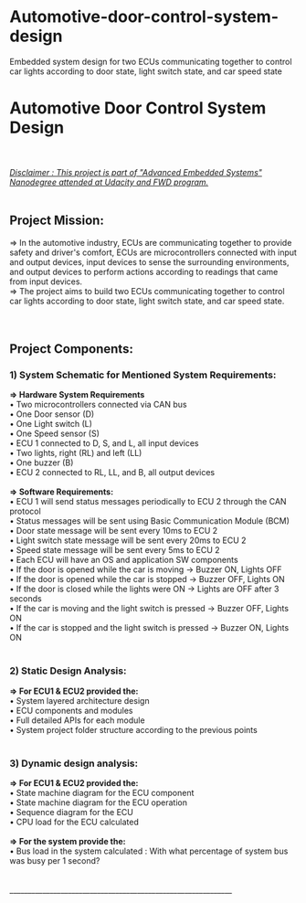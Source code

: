 # Automotive-door-control-system-design
Embedded system design for two ECUs communicating together to control car lights according to door state, light switch state, and car speed state 

<html>
<head>
  <meta http-equiv="content-type" content="text/html; charset=utf-8">
  
  <meta name="generator" content="CherryTree">
  <link rel="stylesheet" href="res/styles4.css" type="text/css" />
</head>
<body>
<div class='page'><strong><h1>Automotive Door Control System Design </h1></strong><br /><br /><em><span style="text-decoration:underline;">Disclaimer : This project is part of &quot;Advanced Embedded Systems&quot; Nanodegree attended at Udacity and FWD program.</span></em><br /><br /><h2>Project Mission:</h2>⇒ In the automotive industry, ECUs are communicating together to provide safety and driver&#39;s comfort, ECUs are microcontrollers connected with input and output devices, input devices to sense the surrounding environments, and output devices to perform actions according to readings that came from input devices.<br />⇒ The project aims to build two ECUs communicating together to control car lights according to door state, light switch state, and car speed state.<br /><br /><br /><h2>Project Components:</h2><h3>1) System Schematic for Mentioned System Requirements:</h3><strong>⇒ Hardware System Requirements</strong><br />	• Two microcontrollers connected via CAN bus<br />	• One Door sensor (D)<br />	• One Light switch (L)<br />	• One Speed sensor (S)<br />	• ECU 1 connected to D, S, and L, all input devices<br />	• Two lights, right (RL) and left (LL)<br />	• One buzzer (B)<br />	• ECU 2 connected to RL, LL, and B, all output devices<br /><br /><strong>⇒ Software Requirements:</strong><br />	• ECU 1 will send status messages periodically to ECU 2 through the CAN protocol<br />	• Status messages will be sent using Basic Communication Module (BCM)<br />	• Door state message will be sent every 10ms to ECU 2<br />	• Light switch state message will be sent every 20ms to ECU 2<br />	• Speed state message will be sent every 5ms to ECU 2<br />	• Each ECU will have an OS and application SW components<br />	• If the door is opened while the car is moving → Buzzer ON, Lights OFF<br />	• If the door is opened while the car is stopped → Buzzer OFF, Lights ON<br />	• If the door is closed while the lights were ON → Lights are OFF after 3 seconds<br />	• If the car is moving and the light switch is pressed → Buzzer OFF, Lights ON<br />	• If the car is stopped and the light switch is pressed → Buzzer ON, Lights ON<br /><br /><h3>2) Static Design Analysis:</h3><strong>⇒ For ECU1 &amp; ECU2 provided the:</strong><br />	• System layered architecture design<br />	• ECU components and modules<br />	• Full detailed APIs for each module<br />	• System project folder structure according to the previous points<br /><br /><h3>3) Dynamic design analysis:</h3><strong>⇒ For ECU1 &amp; ECU2 provided the:</strong><br />	• State machine diagram for the ECU component<br />	• State machine diagram for the ECU operation<br />	• Sequence diagram for the ECU<br />	• CPU load for the ECU calculated<br /><br /><strong>⇒ For the system  provide the:</strong><br />    • Bus load in the system calculated : With what percentage of system bus was busy per 1 second?<br />    <br /><br />_____________________________________________________________<br /><br/></div>
</body>
</html>
